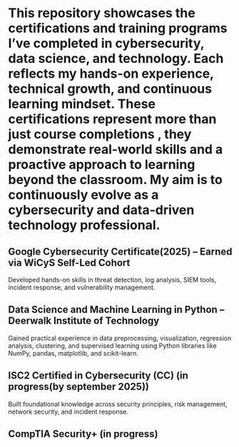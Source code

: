 
# This repository showcases the certifications and training programs I’ve completed in cybersecurity, data science, and technology. Each reflects my hands-on experience, technical growth, and continuous learning mindset. These certifications represent more than just course completions ,  they demonstrate real-world skills and a proactive approach to learning beyond the classroom. My aim is to continuously evolve as a cybersecurity and data-driven technology professional.

## Google Cybersecurity Certificate(2025) – Earned via WiCyS Self-Led Cohort
Developed hands-on skills in threat detection, log analysis, SIEM tools, incident response, and vulnerability management.

## Data Science and Machine Learning in Python – Deerwalk Institute of Technology
Gained practical experience in data preprocessing, visualization, regression analysis, clustering, and supervised learning using Python libraries like NumPy, pandas, matplotlib, and scikit-learn.

## ISC2 Certified in Cybersecurity (CC) (in progress(by september 2025))
Built foundational knowledge across security principles, risk management, network security, and incident response.

## CompTIA Security+ (in progress)

